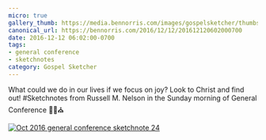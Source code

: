 ```yaml
---
micro: true
gallery_thumb: https://media.bennorris.com/images/gospelsketcher/thumbs/oct-16-4-nelson.jpg
canonical_url: https://bennorris.com/2016/12/12/201612120602000700
date: 2016-12-12 06:02:00-0700
tags:
- general conference
- sketchnotes
category: Gospel Sketcher
---
```


What could we do in our lives if we focus on joy? Look to Christ and find out!
#Sketchnotes from Russell M. Nelson  in the Sunday morning of General Conference ✍🏼⛪️

[![Oct 2016 general conference sketchnote 24](https://media.bennorris.com/images/gospelsketcher/general-conference/oct-2016/oct-16-4-nelson.jpg)](https://media.bennorris.com/images/gospelsketcher/general-conference/oct-2016/oct-16-4-nelson.jpg)